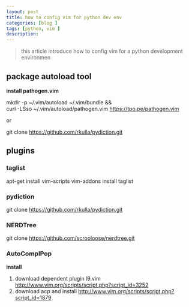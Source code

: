 ```yaml
---
layout: post  
title: how to config vim for python dev env
categories: [blog ]  
tags: [python, vim ]  
description: 
---
```

>this article introduce how to config vim for a python development environmen

## package autoload tool
**install pathogen.vim**

mkdir -p ~/.vim/autoload ~/.vim/bundle && \
curl -LSso ~/.vim/autoload/pathogen.vim https://tpo.pe/pathogen.vim

or

git clone https://github.com/rkulla/pydiction.git


## plugins

### taglist

apt-get install vim-scripts
vim-addons install taglist


### pydiction

git clone https://github.com/rkulla/pydiction.git


### NERDTree

git clone https://github.com/scrooloose/nerdtree.git


### AutoComplPop
**install**

1. download dependent plugin l9.vim
    http://www.vim.org/scripts/script.php?script_id=3252
2. download acp and install
    http://www.vim.org/scripts/script.php?script_id=1879 
    
